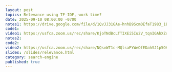 ```yaml
---
layout: post
topics: Relevance using TF-IDF, work time?
date: 2025-09-10 08:00:00 -0700
notes1: https://drive.google.com/file/d/1QvJJ31GAe-hnhB9Scm0EfaT1983_1EjY/view?usp=sharing
code1: 
video1: https://usfca.zoom.us/rec/share/KjoTNdBcLTTIXEi5Iu2V_tqnIGAhXZrkzIlmiYoD3M4eDVq0SFMCQp76CwZjOzyD.j4JCC7Gw5F-NSU2R
notes2: 
code2: 
video2: https://usfca.zoom.us/rec/share/NQsvWT1c-MQlsaPYWeOfEDahSJ1p5OH4uqpq7vJNdbU5-mRKbB78mS0VYStjG0E1.8mNXdc8QkCHDsYhn
slides: /slides/relevance.html
category: search-engine
published: true
---
```

